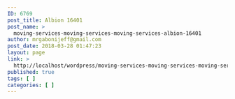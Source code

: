 ```yaml
---
ID: 6769
post_title: Albion 16401
post_name: >
  moving-services-moving-services-moving-services-albion-16401
author: mrgabonijeff@gmail.com
post_date: 2018-03-28 01:47:23
layout: page
link: >
  http://localhost/wordpress/moving-services-moving-services-moving-services-albion-16401/
published: true
tags: [ ]
categories: [ ]
---
```

